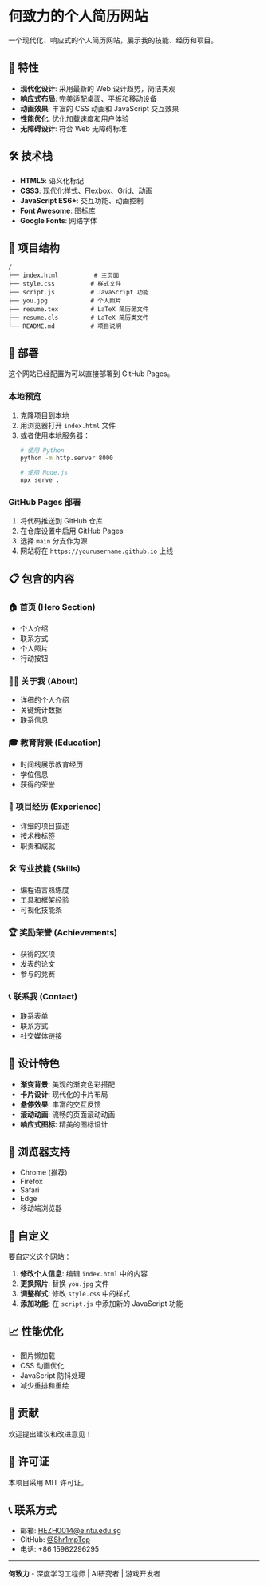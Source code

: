 # 何致力的个人简历网站

一个现代化、响应式的个人简历网站，展示我的技能、经历和项目。

## 🌟 特性

- **现代化设计**: 采用最新的 Web 设计趋势，简洁美观
- **响应式布局**: 完美适配桌面、平板和移动设备
- **动画效果**: 丰富的 CSS 动画和 JavaScript 交互效果
- **性能优化**: 优化加载速度和用户体验
- **无障碍设计**: 符合 Web 无障碍标准

## 🛠️ 技术栈

- **HTML5**: 语义化标记
- **CSS3**: 现代化样式、Flexbox、Grid、动画
- **JavaScript ES6+**: 交互功能、动画控制
- **Font Awesome**: 图标库
- **Google Fonts**: 网络字体

## 📁 项目结构

```
/
├── index.html          # 主页面
├── style.css          # 样式文件
├── script.js          # JavaScript 功能
├── you.jpg            # 个人照片
├── resume.tex         # LaTeX 简历源文件
├── resume.cls         # LaTeX 简历类文件
└── README.md          # 项目说明
```

## 🚀 部署

这个网站已经配置为可以直接部署到 GitHub Pages。

### 本地预览

1. 克隆项目到本地
2. 用浏览器打开 `index.html` 文件
3. 或者使用本地服务器：
   ```bash
   # 使用 Python
   python -m http.server 8000
   
   # 使用 Node.js
   npx serve .
   ```

### GitHub Pages 部署

1. 将代码推送到 GitHub 仓库
2. 在仓库设置中启用 GitHub Pages
3. 选择 `main` 分支作为源
4. 网站将在 `https://yourusername.github.io` 上线

## 📋 包含的内容

### 🏠 首页 (Hero Section)
- 个人介绍
- 联系方式
- 个人照片
- 行动按钮

### 👨‍💻 关于我 (About)
- 详细的个人介绍
- 关键统计数据
- 联系信息

### 🎓 教育背景 (Education)
- 时间线展示教育经历
- 学位信息
- 获得的荣誉

### 💼 项目经历 (Experience)
- 详细的项目描述
- 技术栈标签
- 职责和成就

### 🛠️ 专业技能 (Skills)
- 编程语言熟练度
- 工具和框架经验
- 可视化技能条

### 🏆 奖励荣誉 (Achievements)
- 获得的奖项
- 发表的论文
- 参与的竞赛

### 📞 联系我 (Contact)
- 联系表单
- 联系方式
- 社交媒体链接

## 🎨 设计特色

- **渐变背景**: 美观的渐变色彩搭配
- **卡片设计**: 现代化的卡片布局
- **悬停效果**: 丰富的交互反馈
- **滚动动画**: 流畅的页面滚动动画
- **响应式图标**: 精美的图标设计

## 📱 浏览器支持

- Chrome (推荐)
- Firefox
- Safari
- Edge
- 移动端浏览器

## 🔧 自定义

要自定义这个网站：

1. **修改个人信息**: 编辑 `index.html` 中的内容
2. **更换照片**: 替换 `you.jpg` 文件
3. **调整样式**: 修改 `style.css` 中的样式
4. **添加功能**: 在 `script.js` 中添加新的 JavaScript 功能

## 📈 性能优化

- 图片懒加载
- CSS 动画优化
- JavaScript 防抖处理
- 减少重排和重绘

## 🤝 贡献

欢迎提出建议和改进意见！

## 📄 许可证

本项目采用 MIT 许可证。

## 📞 联系方式

- 邮箱: HEZH0014@e.ntu.edu.sg
- GitHub: [@Shr1mpTop](https://github.com/Shr1mpTop)
- 电话: +86 15982296295

---

**何致力** - 深度学习工程师 | AI研究者 | 游戏开发者
